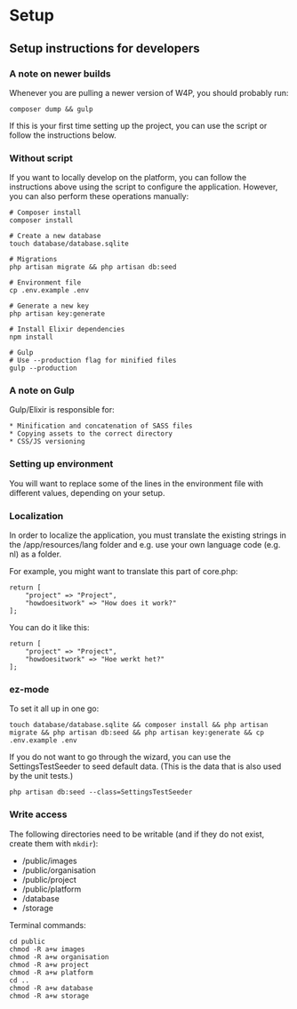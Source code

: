 # Setup

## Setup instructions for developers

### A note on newer builds

Whenever you are pulling a newer version of W4P, you should probably run:

    composer dump && gulp

If this is your first time setting up the project, you can use the script or follow the instructions below.

### Without script

If you want to locally develop on the platform, you can follow the instructions above using the script to configure the application. However, you can also perform these operations manually:

    # Composer install
    composer install

    # Create a new database
    touch database/database.sqlite

    # Migrations
    php artisan migrate && php artisan db:seed

    # Environment file
    cp .env.example .env

    # Generate a new key
    php artisan key:generate

    # Install Elixir dependencies
    npm install

    # Gulp
    # Use --production flag for minified files
    gulp --production


### A note on Gulp

Gulp/Elixir is responsible for:

    * Minification and concatenation of SASS files
    * Copying assets to the correct directory
    * CSS/JS versioning

### Setting up environment

You will want to replace some of the lines in the environment file with different values, depending on your setup.

### Localization

In order to localize the application, you must translate the existing strings in the /app/resources/lang folder and e.g. use your own language code (e.g. nl) as a folder.

For example, you might want to translate this part of core.php:

    return [
        "project" => "Project",
        "howdoesitwork" => "How does it work?"
    ];

You can do it like this:

    return [
        "project" => "Project",
        "howdoesitwork" => "Hoe werkt het?"
    ];

### ez-mode

To set it all up in one go:

    touch database/database.sqlite && composer install && php artisan migrate && php artisan db:seed && php artisan key:generate && cp .env.example .env

If you do not want to go through the wizard, you can use the SettingsTestSeeder to seed default data. (This is the data that is also used by the unit tests.)

    php artisan db:seed --class=SettingsTestSeeder

### Write access

The following directories need to be writable (and if they do not exist, create them with `mkdir`):

* /public/images
* /public/organisation
* /public/project
* /public/platform
* /database
* /storage

Terminal commands:

    cd public
    chmod -R a+w images
    chmod -R a+w organisation
    chmod -R a+w project
    chmod -R a+w platform
    cd ..
    chmod -R a+w database
    chmod -R a+w storage